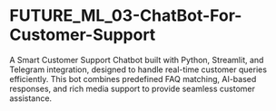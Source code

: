 # FUTURE_ML_03-ChatBot-For-Customer-Support
A Smart Customer Support Chatbot built with Python, Streamlit, and Telegram integration, designed to handle real-time customer queries efficiently. This bot combines predefined FAQ matching, AI-based responses, and rich media support to provide seamless customer assistance.
